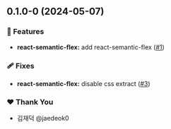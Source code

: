 ## 0.1.0-0 (2024-05-07)


### 🚀 Features

- **react-semantic-flex:** add react-semantic-flex ([#1](https://github.com/jaedeok0/react-semantic-flex/pull/1))


### 🩹 Fixes

- **react-semantic-flex:** disable css extract ([#3](https://github.com/jaedeok0/react-semantic-flex/pull/3))


### ❤️  Thank You

- 김재덕 @jaedeok0